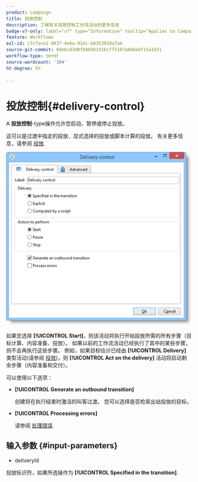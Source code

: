 ```yaml
---
product: campaign
title: 投放控制
description: 了解有关投放控制工作流活动的更多信息
badge-v7-only: label="v7" type="Informative" tooltip="Applies to Campaign Classic v7 only"
feature: Workflows
exl-id: c7cface2-0837-4e6a-91dc-b8353010a7a4
source-git-commit: 8debcd3d8fb883b3316cf75187a86bebf15a1d31
workflow-type: tm+mt
source-wordcount: '164'
ht-degree: 5%

---
```


# 投放控制{#delivery-control}



A **投放控制**-type操作允许您启动、暂停或停止投放。

这可以是过渡中指定的投放、显式选择的投放或脚本计算的投放。 有关更多信息，请参阅 [投放](delivery.md).

![](assets/edit_diffusion_act.png)

如果您选择 **[!UICONTROL Start]**，则该活动将执行开始投放所需的所有步骤（目标计算、内容准备、投放）。 如果以前的工作流活动已经执行了其中的某些步骤，则不会再执行这些步骤。 例如，如果目标估计已经由 **[!UICONTROL Delivery]** 类型活动(请参阅 [投放](delivery.md))，则 **[!UICONTROL Act on the delivery]** 活动将启动剩余步骤（内容准备和交付）。

可以使用以下选项：

* **[!UICONTROL Generate an outbound transition]**

   创建将在执行结束时激活的叫客过渡。 您可以选择是否检索出站投放的目标。

* **[!UICONTROL Processing errors]**

   请参阅 [处理错误](monitoring-workflow-execution.md#processing-errors).

## 输入参数 {#input-parameters}

* deliveryId

投放标识符，如果所选操作为 **[!UICONTROL Specified in the transition]**.
